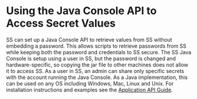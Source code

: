 [title]: # (Using the Java Console API to Access Secret Values)
[tags]: # (Java Console API)
[priority]: # (20)

# Using the Java Console API to Access Secret Values

SS can set up a Java Console API to retrieve values from SS without embedding a password. This allows scripts to retrieve passwords from SS while keeping both the password and credentials to SS secure. The SS Java Console is setup using a user in SS, but the password is changed and hardware-specific, so copying the jar file to other machines does not allow it to access SS. As a user in SS, an admin can share only specific secrets with the account running the Java Console. As a Java implementation, this can be used on any OS including Windows, Mac, Linux and Unix. For installation instructions and examples see the [Application API Guide](https://updates.thycotic.net/secretserver/documents/SS_AppServerAPIGuide.pdf).
